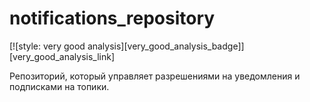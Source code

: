 # notifications_repository

[![style: very good analysis][very_good_analysis_badge]][very_good_analysis_link]


Репозиторий, который управляет разрешениями на уведомления и подписками на топики.